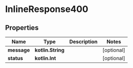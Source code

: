 
# InlineResponse400

## Properties
Name | Type | Description | Notes
------------ | ------------- | ------------- | -------------
**message** | **kotlin.String** |  |  [optional]
**status** | **kotlin.Int** |  |  [optional]



